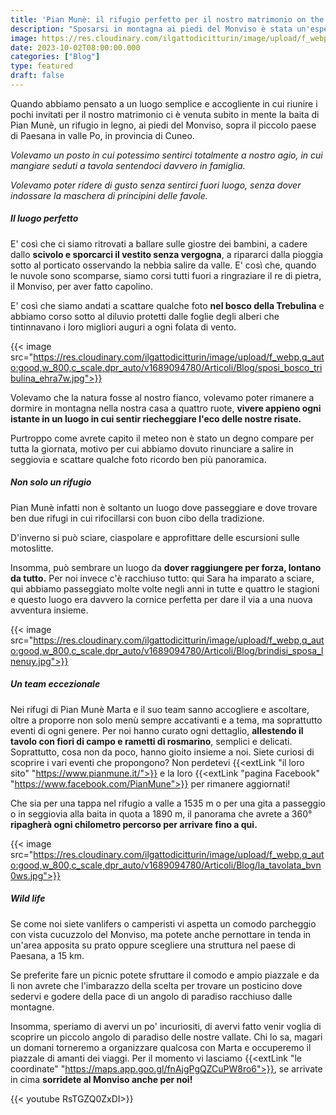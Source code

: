 ```yaml
---
title: 'Pian Munè: il rifugio perfetto per il nostro matrimonio on the road'
description: "Sposarsi in montagna ai piedi del Monviso è stata un'esperienza incredibile."
image: https://res.cloudinary.com/ilgattodicitturin/image/upload/f_webp,q_auto:good,w_800,c_scale,dpr_auto/v1689874010/Articoli/Blog/sposi_sotto_monviso_kwe480.jpg
date: 2023-10-02T08:00:00.000
categories: ["Blog"]
type: featured
draft: false
---
```


Quando abbiamo pensato a un luogo semplice e accogliente in cui riunire i pochi invitati per il nostro matrimonio ci è venuta subito in mente la baita di Pian Munè, un rifugio in legno, ai piedi del Monviso, sopra il piccolo paese di Paesana in valle Po, in provincia di Cuneo.

*Volevamo un posto in cui potessimo sentirci totalmente a nostro agio, in cui mangiare seduti a tavola sentendoci davvero in famiglia.*

*Volevamo poter ridere di gusto senza sentirci fuori luogo, senza dover indossare la maschera di principini delle favole.*

##### Il luogo perfetto 

E' così che ci siamo ritrovati a ballare sulle giostre dei bambini, a cadere dallo **scivolo e sporcarci il vestito senza vergogna**, a ripararci dalla pioggia sotto al porticato osservando la nebbia salire da valle. 
E' così che, quando le nuvole sono scomparse, siamo corsi tutti fuori a ringraziare il re di pietra, il Monviso, per aver fatto capolino. 

E' così che siamo andati a scattare qualche foto **nel bosco della Trebulina** e abbiamo corso sotto al diluvio protetti dalle foglie degli alberi che tintinnavano i loro migliori auguri a ogni folata di vento.

{{< image src="https://res.cloudinary.com/ilgattodicitturin/image/upload/f_webp,q_auto:good,w_800,c_scale,dpr_auto/v1689094780/Articoli/Blog/sposi_bosco_tribulina_ehra7w.jpg">}}

Volevamo che la natura fosse al nostro fianco, volevamo poter rimanere a dormire in montagna nella nostra casa a quattro ruote, **vivere appieno ogni istante in un luogo in cui sentir riecheggiare l'eco delle nostre risate.**

Purtroppo come avrete capito il meteo non è stato un degno compare per tutta la giornata, motivo per cui abbiamo dovuto rinunciare a salire in seggiovia e scattare qualche foto ricordo ben più panoramica.

##### Non solo un rifugio

Pian Munè infatti non è soltanto un luogo dove passeggiare e dove trovare ben due rifugi in cui rifocillarsi con buon cibo della tradizione. 

D'inverno si può sciare, ciaspolare e approfittare delle escursioni sulle motoslitte. 

Insomma, può sembrare un luogo da **dover raggiungere per forza, lontano da tutto.** 
Per noi invece c'è racchiuso tutto: qui Sara ha imparato a sciare, qui abbiamo passeggiato molte volte negli anni in tutte e quattro le stagioni e questo luogo era davvero la cornice perfetta per dare il via a una nuova avventura insieme. 

{{< image src="https://res.cloudinary.com/ilgattodicitturin/image/upload/f_webp,q_auto:good,w_800,c_scale,dpr_auto/v1689094780/Articoli/Blog/brindisi_sposa_lnenuy.jpg">}}

##### Un team eccezionale 

Nei rifugi di Pian Munè Marta e il suo team sanno accogliere e ascoltare, oltre a proporre non solo menù sempre accativanti e a tema, ma soprattutto eventi di ogni genere. 
Per noi hanno curato ogni dettaglio, **allestendo il tavolo con fiori di campo e rametti di rosmarino**, semplici e delicati. 
Soprattutto, cosa non da poco, hanno gioito insieme a noi. 
Siete curiosi di scoprire i vari eventi che propongono? Non perdetevi {{<extLink "il loro sito" "https://www.pianmune.it/">}} e la loro {{<extLink "pagina Facebook" "https://www.facebook.com/PianMune">}} per rimanere aggiornati! 

Che sia per una tappa nel rifugio a valle a 1535 m o per una gita a passeggio o in seggiovia alla baita in quota a 1890 m, il panorama che avrete a 360° **ripagherà ogni chilometro percorso per arrivare fino a qui.** 

{{< image src="https://res.cloudinary.com/ilgattodicitturin/image/upload/f_webp,q_auto:good,w_800,c_scale,dpr_auto/v1689094780/Articoli/Blog/la_tavolata_bvn0ws.jpg">}}

##### Wild life

Se come noi siete vanlifers o camperisti vi aspetta un comodo parcheggio con vista cucuzzolo del Monviso, ma potete anche pernottare in tenda in un'area apposita su prato oppure scegliere una struttura nel paese di Paesana, a 15 km.  

Se preferite fare un picnic potete sfruttare il comodo e ampio piazzale e da lì non avrete che l'imbarazzo della scelta per trovare un posticino dove sedervi e godere della pace di un angolo di paradiso racchiuso dalle montagne. 

Insomma, speriamo di avervi un po' incuriositi, di avervi fatto venir voglia di scoprire un piccolo angolo di paradiso delle nostre vallate.
Chi lo sa, magari un domani torneremo a organizzare qualcosa con Marta e occuperemo il piazzale di amanti dei viaggi.
Per il momento vi lasciamo {{<extLink "le coordinate" "https://maps.app.goo.gl/fnAjgPgQZCuPW8ro6">}}, se arrivate in cima **sorridete al Monviso anche per noi!**

{{< youtube RsTGZQ0ZxDI>}}